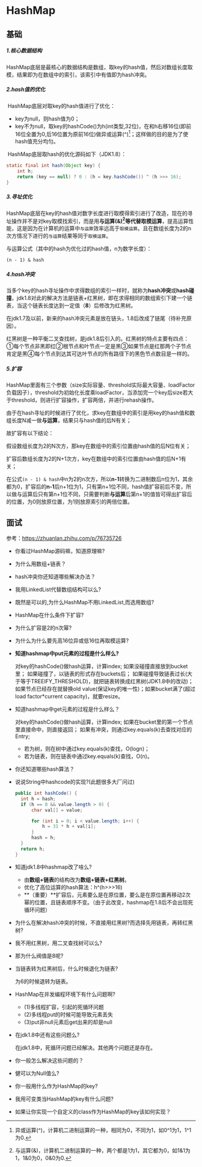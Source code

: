 # HashMap

## 基础

##### 1.核心数据结构

​	HashMap底层是最核心的数据结构是数组，取key的hash值，然后对数组长度取模，结果即为在数组中的索引，该索引中有值即为hash冲突。

##### 2.hash值的优化

​	HashMap底层对取key的hash值进行了优化：
- key为null，则hash值为0；
- key不为null，取key的hashCode()为h(int类型,32位)，在和h右移16位(即前16位全置为0,后16位置为原前16位)做异或运算(^)[^1]；这样做的目的是为了使hash值充分均匀。

​	HashMap底层取hash的优化源码如下（JDK1.8）：


```java
static final int hash(Object key) {
    int h;
    return (key == null) ? 0 : (h = key.hashCode()) ^ (h >>> 16);
}
```

##### 3.寻址优化

​	HashMap底层在key的hash值对数字长度进行取模得索引进行了改造，现在的寻址操作并不是对key取模找索引，而是用**与运算(&)[^2]等代替取模运算**，提高运算性能，这是因为在计算机的运算中`与运算`效率远高于`取模运算`。且在数组长度为2的n次方情况下进行的`与运算`结果等同于`取模运算`。

与运算公式（其中的hash为优化过的hash值，n为数字长度）：

```
(n - 1) & hash
```

##### 4.hash冲突

​	当多个key的hash寻址操作中求得数组的索引一样时，就称为**hash冲突**或**hash碰撞**，jdk1.8对此的解决方法是链表+红黑树，即在求得相同的数组索引下建一个链表，当这个链表长度达到一定值（**8**）后修改为红黑树。

​	在jdk1.7及以前，新来的hash冲突元素是放在链头，1.8后改成了链尾（待补充原因）。

​	红黑树是一种平衡二叉查找树，是jdk1.8后引入的。红黑树的特点主要有四点：①每个节点非黑即红②根节点和叶节点一定是黑③如果节点是红那两个子节点肯定是黑④每个节点到达其可达叶节点的所有路径下的黑色节点数目是一样的。

##### 5.扩容

​	HashMap里面有三个参数（size实际容量、threshold实际最大容量、loadFactor负载因子），threshold为初始化长度乘loadFactor，当添加完一个key后size若大于threshold，则进行扩容操作，扩容两倍，并进行rehash操作。

​	由于在hash寻址的时候进行了优化，求key在数组中的索引是用key的hash值和数组长度N减一做**与运算**，结果只与hash值的后N有关；

故扩容有以下结论：

​	假设数组长度为2的N次方，那key在数组中的索引位置由hash值的后N位有关；

​	扩容后数组长度为2的N+1次方，key在数组中的索引位置由hash值的后N+1有关；

​	在公式`(n - 1) & hash`中n为2的n次方，所以**n-1**转换为二进制数后n位为1，其余都为0，扩容后的**n-1**后n+1位为1，只有第n+1位不同，hash值扩容前后不变，所以做与运算后只有第n+1位不同，只需要判断**与运算**后第n+1的值皆可得出扩容后的位置，为0则放原位置，为1则放原索引的两倍位置。

## 面试

参考：https://zhuanlan.zhihu.com/p/76735726

- 你看过HashMap源码嘛，知道原理嘛?

- 为什么用数组+链表？

- hash冲突你还知道哪些解决办法？

- 我用LinkedList代替数组结构可以么?

- 既然是可以的,为什么HashMap不用LinkedList,而选用数组?

- HashMap在什么条件下扩容?

- 为什么扩容是2的n次幂?

- 为什么为什么要先高16位异或低16位再取模运算?

- **知道hashmap中put元素的过程是什么样么?**

  对key的hashCode()做hash运算，计算index; 如果没碰撞直接放到bucket里； 如果碰撞了，以链表的形式存在buckets后； 如果碰撞导致链表过长(大于等于TREEIFY_THRESHOLD)，就把链表转换成红黑树(JDK1.8中的改动)； 如果节点已经存在就替换old value(保证key的唯一性)；如果bucket满了(超过load factor*current capacity)，就要resize。

- 知道hashmap中get元素的过程是什么样么？

  对key的hashCode()做hash运算，计算index; 如果在bucket里的第一个节点里直接命中，则直接返回； 如果有冲突，则通过key.equals(k)去查找对应的Entry;

  - 若为树，则在树中通过key.equals(k)查找，O(logn)；
  - 若为链表，则在链表中通过key.equals(k)查找，O(n)。

- 你还知道哪些hash算法？

- 说说String中hashcode的实现?(此题很多大厂问过)

  ```java
  public int hashCode() {
  	int h = hash;
  	if (h == 0 && value.length > 0) {
  		char val[] = value;
  
  		for (int i = 0; i < value.length; i++) {
  			h = 31 * h + val[i];
  		}
  		hash = h;
  	}
  	return h;
  }
  ```

- 知道jdk1.8中hashmap改了啥么?

  - 由**数组+链表**的结构改为**数组+链表+红黑树**。
  - 优化了高位运算的hash算法：h^(h>>>16)
  - **（重要）**扩容后，元素要么是在原位置，要么是在原位置再移动2次幂的位置，且链表顺序不变。（由于此改变，hashmap在1.8后不会出现死循环问题）

- 为什么在解决hash冲突的时候，不直接用红黑树?而选择先用链表，再转红黑树?

- 我不用红黑树，用二叉查找树可以么?

- 那为什么阀值是8呢?

- 当链表转为红黑树后，什么时候退化为链表?

  为6的时候退转为链表。

- HashMap在并发编程环境下有什么问题啊?

  - (1)多线程扩容，引起的死循环问题
  - (2)多线程put的时候可能导致元素丢失
  - (3)put非null元素后get出来的却是null

- 在jdk1.8中还有这些问题么?

  在jdk1.8中，死循环问题已经解决。其他两个问题还是存在。

- 你一般怎么解决这些问题的？

- 健可以为Null值么?
- 你一般用什么作为HashMap的key?
- 我用可变类当HashMap的key有什么问题?
- 如果让你实现一个自定义的class作为HashMap的key该如何实现？













[^1]: 异或运算(^)，计算机二进制运算的一种，相同为0，不同为1，如0^1为1，1^1为0.
[^2]:与运算(&)，计算机二进制运算的一种，两个都是1为1，其它都为0，如1&1为1，1&0为0，0&0为0.